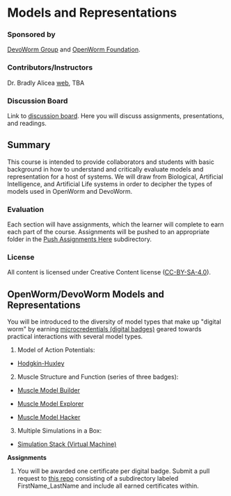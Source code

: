 # Models and Representations
### Sponsored by  
[DevoWorm Group](https://devoworm.weebly.com/) and [OpenWorm Foundation](http://openworm.org/). 

### Contributors/Instructors  
Dr. Bradly Alicea [web](https://bradly-alicea.weebly.com/), TBA

### Discussion Board
Link to [discussion board](https://eliademy.com/app/a/courses/bdb7b0a934/discussions). Here you will discuss assignments, presentations, and readings.

## Summary
This course is intended to provide collaborators and students with basic background in how to understand and critically evaluate models and representation for a host of systems. We will draw from Biological, Artificial Intelligence, and Artificial Life systems in order to decipher the types of models used in OpenWorm and DevoWorm. 

### Evaluation  
Each section will have assignments, which the learner will complete to earn each part of the course. Assignments will be pushed to an appropriate folder in the [Push Assignments Here](https://github.com/devoworm/OW-DW-Education/tree/master/Models%20and%20Representations/Push%20Assignments%20Here) subdirectory.

### License  
All content is licensed under Creative Content license ([CC-BY-SA-4.0](https://github.com/devoworm/Licensing-DRM/blob/master/CC-BY-SA-4.0%20License.md)). 

## OpenWorm/DevoWorm Models and Representations  

You will be introduced to the diversity of model types that make up "digital worm" by earning [microcredentials (digital badges)](https://en.wikipedia.org/wiki/Digital_badge) geared towards practical interactions with several model types.

1. Model of Action Potentials:  

* [Hodgkin-Huxley](https://www.badgelist.com/OpenWorm/Hodgkin-Huxley-Tutorial-Graduate)

2. Muscle Structure and Function (series of three badges): 

* [Muscle Model Builder](https://www.badgelist.com/OpenWorm/Muscle-Model-Builder)

* [Muscle Model Explorer](https://www.badgelist.com/OpenWorm/Muscle-Model-Explorer)

* [Muscle Model Hacker](https://www.badgelist.com/OpenWorm/Muscle-Model-Hacker)

3. Multiple Simulations in a Box:

* [Simulation Stack (Virtual Machine)](https://www.badgelist.com/OpenWorm/OpenWorm-Docker-Apprentice)

**Assignments**
1) You will be awarded one certificate per digital badge. Submit a pull request to [this repo](https://github.com/devoworm/OW-DW-Education/tree/master/Models%20and%20Representations/Push%20Assignments%20Here) consisting of a subdirectory labeled FirstName_LastName and include all earned certificates within.
